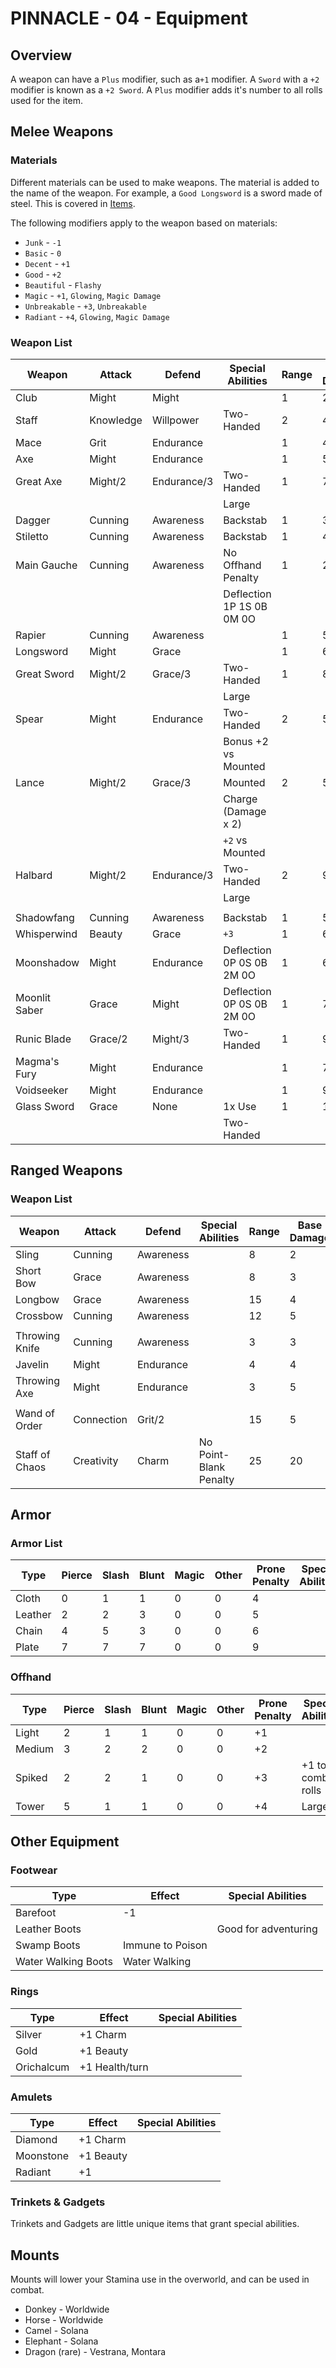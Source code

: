 # PINNACLE - 04 - Equipment

## Overview
A weapon can have a `Plus` modifier, such as a`+1` modifier.  A `Sword` with a `+2` modifier is known as a `+2 Sword`.
A `Plus` modifier adds it's number to all rolls used for the item.

## Melee Weapons

### Materials
Different materials can be used to make weapons.  The material is added to the name of the weapon.  For example, a
`Good Longsword` is a sword made of steel.  This is covered in [Items](04-ITEMS.md).

The following modifiers apply to the weapon based on materials:
* `Junk` - `-1`
* `Basic` - `0`
* `Decent` - `+1`
* `Good` - `+2`
* `Beautiful` - `Flashy`
* `Magic` - `+1`, `Glowing`, `Magic Damage`
* `Unbreakable` - `+3`, `Unbreakable`
* `Radiant` - `+4`, `Glowing`, `Magic Damage`

### Weapon List

| Weapon        | Attack    | Defend      | Special Abilities         | Range | Base Damage | Damage Type |
|---------------|-----------|-------------|---------------------------|-------|-------------|-------------|
| Club          | Might     | Might       |                           | 1     | 2           | Blunt       |
| Staff         | Knowledge | Willpower   | Two-Handed                | 2     | 4           | Blunt       |
| Mace          | Grit      | Endurance   |                           | 1     | 4           | Blunt       |
| Axe           | Might     | Endurance   |                           | 1     | 5           | Slash       |
| Great Axe     | Might/2   | Endurance/3 | Two-Handed                | 1     | 7           | Slash       |
|               |           |             | Large                     |       |             |             |
| Dagger        | Cunning   | Awareness   | Backstab                  | 1     | 3           | Pierce      |
| Stiletto      | Cunning   | Awareness   | Backstab                  | 1     | 4           | Pierce      |
| Main Gauche   | Cunning   | Awareness   | No Offhand Penalty        | 1     | 2           | Pierce      |
|               |           |             | Deflection 1P 1S 0B 0M 0O |       |             |             |
| Rapier        | Cunning   | Awareness   |                           | 1     | 5           | Pierce      |
| Longsword     | Might     | Grace       |                           | 1     | 6           | Slash       |
| Great Sword   | Might/2   | Grace/3     | Two-Handed                | 1     | 8           | Slash       |
|               |           |             | Large                     |       |             |             |
| Spear         | Might     | Endurance   | Two-Handed                | 2     | 5           | Pierce      |
|               |           |             | Bonus +2 vs Mounted       |       |             |             |
| Lance         | Might/2   | Grace/3     | Mounted                   | 2     | 5           | Pierce      |
|               |           |             | Charge (Damage x 2)       |       |             |             |
|               |           |             | `+2` vs Mounted           |       |             |             |
| Halbard       | Might/2   | Endurance/3 | Two-Handed                | 2     | 9           | Slash       |
|               |           |             | Large                     |       |             |             |
|               |           |             |                           |       |             |             |
| Shadowfang    | Cunning   | Awareness   | Backstab                  | 1     | 5           | Magic       |
| Whisperwind   | Beauty    | Grace       | `+3`                      | 1     | 6           | Pierce      |
| Moonshadow    | Might     | Endurance   | Deflection 0P 0S 0B 2M 0O | 1     | 6           | Blunt       |
| Moonlit Saber | Grace     | Might       | Deflection 0P 0S 0B 2M 0O | 1     | 7           | Slash       |
| Runic Blade   | Grace/2   | Might/3     | Two-Handed                | 1     | 9           | Magic       |
| Magma's Fury  | Might     | Endurance   |                           | 1     | 7           | Magic       |
| Voidseeker    | Might     | Endurance   |                           | 1     | 9           | Slash       |
| Glass Sword   | Grace     | None        | 1x Use                    | 1     | 100         | Magic       |
|               |           |             | Two-Handed                |       |             |             |

## Ranged Weapons

### Weapon List

| Weapon         | Attack     | Defend    | Special Abilities      | Range | Base Damage | Damage Type |
|----------------|------------|-----------|------------------------|-------|-------------|-------------|
| Sling          | Cunning    | Awareness |                        | 8     | 2           | Blunt       |
| Short Bow      | Grace      | Awareness |                        | 8     | 3           | Pierce      |
| Longbow        | Grace      | Awareness |                        | 15    | 4           | Pierce      |
| Crossbow       | Cunning    | Awareness |                        | 12    | 5           | Pierce      |
|                |            |           |                        |       |             |             |
| Throwing Knife | Cunning    | Awareness |                        | 3     | 3           | Pierce      |
| Javelin        | Might      | Endurance |                        | 4     | 4           | Pierce      |
| Throwing Axe   | Might      | Endurance |                        | 3     | 5           | Slash       |
|                |            |           |                        |       |             |             |
| Wand of Order  | Connection | Grit/2    |                        | 15    | 5           | Magic       |
| Staff of Chaos | Creativity | Charm     | No Point-Blank Penalty | 25    | 20          | Magic       |

## Armor

### Armor List

| Type   | Pierce | Slash | Blunt | Magic | Other | Prone Penalty | Special Abilities |
|--------|--------|-------|-------|-------|-------|---------------|-------------------|
| Cloth  | 0      | 1     | 1     | 0     | 0     | 4             |                   |
| Leather| 2      | 2     | 3     | 0     | 0     | 5             |                   |
| Chain  | 4      | 5     | 3     | 0     | 0     | 6             |                   |
| Plate  | 7      | 7     | 7     | 0     | 0     | 9             |                   |

### Offhand

| Type       | Pierce | Slash | Blunt | Magic | Other | Prone Penalty | Special Abilities  |
|------------|--------|-------|-------|-------|-------|---------------|--------------------|
| Light      | 2      | 1     | 1     | 0     | 0     | +1            |                    |
| Medium     | 3      | 2     | 2     | 0     | 0     | +2            |                    |
| Spiked     | 2      | 2     | 1     | 0     | 0     | +3            | +1 to combat rolls |
| Tower      | 5      | 1     | 1     | 0     | 0     | +4            | Large              |

## Other Equipment

### Footwear

| Type               | Effect             | Special Abilities    |
|--------------------|--------------------|----------------------|
| Barefoot           | -1                 |                      |
| Leather Boots      |                    | Good for adventuring |
| Swamp Boots        | Immune to Poison   |                      |
| Water Walking Boots| Water Walking      |                      |

### Rings

| Type         | Effect          | Special Abilities |
|--------------|-----------------|-------------------|
| Silver       | +1 Charm        |                   |
| Gold         | +1 Beauty       |                   |
| Orichalcum   | +1 Health/turn  |                   |

### Amulets

| Type         | Effect          | Special Abilities |
|--------------|-----------------|-------------------|
| Diamond      | +1 Charm        |                   |
| Moonstone    | +1 Beauty       |                   |
| Radiant      | +1              |                   |

### Trinkets & Gadgets
Trinkets and Gadgets are little unique items that grant special abilities.

## Mounts
Mounts will lower your Stamina use in the overworld, and can be used in combat.

* Donkey - Worldwide
* Horse - Worldwide
* Camel - Solana
* Elephant - Solana
* Dragon (rare) - Vestrana, Montara
